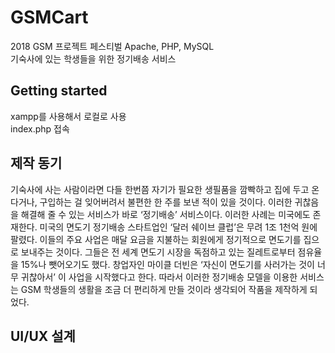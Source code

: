 # GSMCart
2018 GSM 프로젝트 페스티벌 Apache, PHP, MySQL  
기숙사에 있는 학생들을 위한 정기배송 서비스

## Getting started

xampp를 사용해서 로컬로 사용  
index.php 접속  

## 제작 동기  
기숙사에 사는 사람이라면 다들 한번쯤 자기가 필요한 생필품을 깜빡하고 집에 두고 온다거나,
구입하는 걸 잊어버려서 불편한 한 주를 보낸 적이 있을 것이다. 이러한 귀찮음을 해결해 줄 수 있는 서비스가 바로 ‘정기배송’ 서비스이다.
이러한 사례는 미국에도 존재한다. 미국의 면도기 정기배송 스타트업인 ‘달러 쉐이브 클럽’은 무려 1조 1천억 원에 팔렸다. 이들의 주요 사업은 매달 요금을 지불하는 회원에게 정기적으로 면도기를 집으로 보내주는 것이다. 그들은 전 세계 면도기 시장을 독점하고 있는 질레트로부터 점유율을 15%나 뺏어오기도 했다. 창업자인 마이클 더빈은 ‘자신이 면도기를 사러가는 것이 너무 귀찮아서’ 이 사업을 시작했다고 한다.
 따라서 이러한 정기배송 모델을 이용한 서비스는 GSM 학생들의 생활을 조금 더 편리하게 만들 것이라 생각되어 작품을 제작하게 되었다. 

## UI/UX 설계
